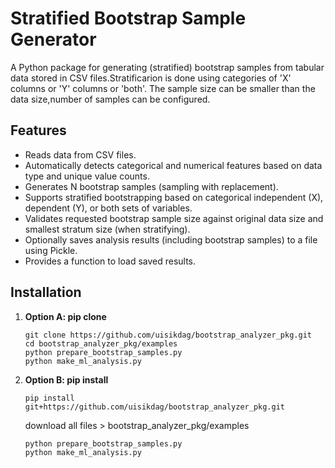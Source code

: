 # Stratified Bootstrap Sample Generator

A Python package for generating (stratified) bootstrap samples from tabular data stored in CSV files.Stratificarion
is done using categories of 'X' columns or 'Y' columns or 'both'. The sample size can be smaller than the data size,number
of samples can be configured.

## Features

* Reads data from CSV files.
* Automatically detects categorical and numerical features based on data type and unique value counts.
* Generates N bootstrap samples (sampling with replacement).
* Supports stratified bootstrapping based on categorical independent (X), dependent (Y), or both sets of variables.
* Validates requested bootstrap sample size against original data size and smallest stratum size (when stratifying).
* Optionally saves analysis results (including bootstrap samples) to a file using Pickle.
* Provides a function to load saved results.

## Installation

1.  **Option A: pip clone**
    ```
    git clone https://github.com/uisikdag/bootstrap_analyzer_pkg.git
    cd bootstrap_analyzer_pkg/examples
    python prepare_bootstrap_samples.py
    python make_ml_analysis.py
    ```

2.  **Option B: pip install**

    ```
    pip install git+https://github.com/uisikdag/bootstrap_analyzer_pkg.git
    ```
    download all files > bootstrap_analyzer_pkg/examples
     ```
    python prepare_bootstrap_samples.py
    python make_ml_analysis.py
    ```
